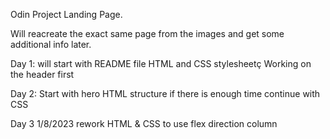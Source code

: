 Odin Project Landing Page.

Will reacreate the exact same page from the images and get some additional info later.

Day 1:
will start with README file HTML and CSS stylesheetç
Working on the header first

Day 2:
Start with hero HTML structure
if there is enough time continue with CSS


Day 3 1/8/2023
rework HTML & CSS to use flex direction column
